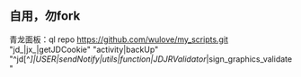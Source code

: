 ## 自用，勿fork

青龙面板：ql repo https://github.com/wulove/my_scripts.git "jd_|jx_|getJDCookie" "activity|backUp" "^jd[^_]|USER|sendNotify|utils|function|JDJRValidator_|sign_graphics_validate"